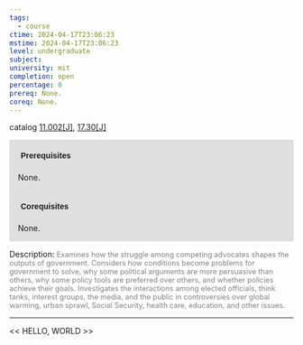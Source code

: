 ```yaml
---
tags:
  - course
ctime: 2024-04-17T23:06:23
mstime: 2024-04-17T23:06:23
level: undergraduate
subject: 
university: mit
completion: open
percentage: 0
prereq: None.
coreq: None.
---
```


catalog [11.002[J]](http://student.mit.edu/catalog/m11a.html#11.002), [17.30[J]](http://student.mit.edu/catalog/m17a.html#17.30)

<span style="display: block; padding: 15px; background-color: rgb(100, 100, 100, 0.2);"><font id="m_prereq658_0" style="display: block; font-family: Arial, sans-serif; font-weight: bold; padding: 5px">Prerequisites</font><br><span id="prereq658_0">None.</span></span>
<span style="display: block; padding: 15px; background-color: rgb(100, 100, 100, 0.2);"><font id="m_coreq658_0" style="display: block; font-family: Arial, sans-serif; font-weight: bold; padding: 5px">Corequisites</font><br><span id="coreq658_0">None.</span></span>

<font style="">Description:</font>
<font style="color: grey; font-size: 0.8rem;">Examines how the struggle among competing advocates shapes the outputs of government. Considers how conditions become problems for government to solve, why some political arguments are more persuasive than others, why some policy tools are preferred over others, and whether policies achieve their goals. Investigates the interactions among elected officials, think tanks, interest groups, the media, and the public in controversies over global warming, urban sprawl, Social Security, health care, education, and other issues.</font>



---

<< HELLO, WORLD >>
